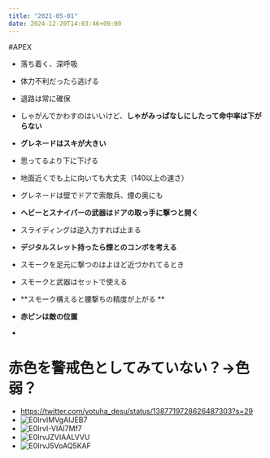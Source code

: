 ```yaml
---
title: "2021-05-01"
date: 2024-12-20T14:03:46+09:00
---
```

#APEX

- 落ち着く、深呼吸
- 体力不利だったら逃げる
- 退路は常に確保
- しゃがんでかわすのはいいけど、**しゃがみっぱなしにしたって命中率は下がらない**
- **グレネードはスキが大きい**
- 思ってるより下に下げる
- 地面近くでも上に向いても大丈夫（140以上の速さ）

- グレネードは壁でドアで索敵兵、煙の奥にも
- **ヘビーとスナイパーの武器はドアの取っ手に撃つと開く**
- スライディングは逆入力すれば止まる
- **デジタルスレット持ったら煙とのコンボを考える**
- スモークを足元に撃つのはよほど近づかれてるとき
- スモークと武器はセットで使える
- **スモーク構えると腰撃ちの精度が上がる
**

- **赤ピンは敵の位置**
-
# 赤色を警戒色としてみていない？→色弱？

- https://twitter.com/yotuha_desu/status/1387719728626487303?s=29
- ![E0IrvIMVgAIJEB7](../Main/E0IrvIMVgAIJEB7.jpg)
- ![E0IrvI-VIAI7Mf7](../Main/E0IrvI-VIAI7Mf7.jpg)
- ![E0IrvJZVIAALVVU](../Main/E0IrvJZVIAALVVU.jpg)
- ![E0IrvJ5VoAQ5KAF](../Main/E0IrvJ5VoAQ5KAF.jpg)

